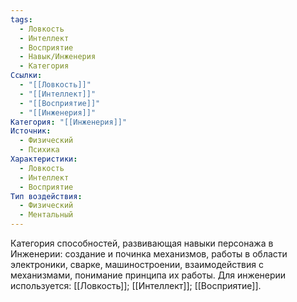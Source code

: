 ```yaml
---
tags:
  - Ловкость
  - Интеллект
  - Восприятие
  - Навык/Инженерия
  - Категория
Ссылки:
  - "[[Ловкость]]"
  - "[[Интеллект]]"
  - "[[Восприятие]]"
  - "[[Инженерия]]"
Категория: "[[Инженерия]]"
Источник:
  - Физический
  - Психика
Характеристики:
  - Ловкость
  - Интеллект
  - Восприятие
Тип воздействия:
  - Физический
  - Ментальный
---
```

Категория способностей, развивающая навыки персонажа в Инженерии: создание и починка механизмов, работы в области электроники, сварке, машиностроении, взаимодействия с механизмами, понимание принципа их работы. Для инженерии используется: [[Ловкость]]; [[Интеллект]]; [[Восприятие]]. 